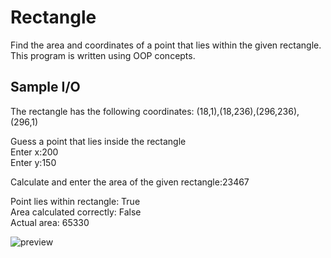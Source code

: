 # Rectangle
Find the area and coordinates of a point that lies within the given rectangle. This program is written using OOP concepts.

## Sample I/O
The rectangle has the following coordinates: (18,1),(18,236),(296,236),(296,1)

Guess a point that lies inside the rectangle <br />
Enter x:200 <br />
Enter y:150

Calculate and enter the area of the given rectangle:23467

Point lies within rectangle: True <br />
Area calculated correctly: False <br />
Actual area: 65330

![preview](https://user-images.githubusercontent.com/63146809/182037769-1484be74-382b-42cc-86e1-c796a1838e6f.jpg)
